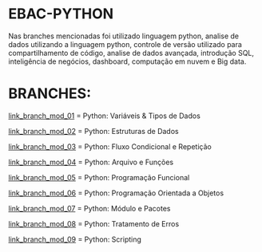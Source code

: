 # EBAC-PYTHON
Nas branches mencionadas foi utilizado linguagem python, analise de dados utilizando a linguagem  python, controle de versão utilizado para compartilhamento de código, analise de dados avançada, introdução SQL, inteligência de negócios, dashboard, computação em nuvem e Big data.

# BRANCHES: 
[link_branch_mod_01](https://github.com/carolrmr/EBAC-PYTHON/tree/mod_01) = Python: Variáveis & Tipos de Dados 

[link_branch_mod_02](https://github.com/carolrmr/EBAC-PYTHON/tree/mod_02) = Python: Estruturas de Dados

[link_branch_mod_03](https://github.com/carolrmr/EBAC-PYTHON/tree/mod_03) = Python: Fluxo Condicional e Repetição

[link_branch_mod_04](https://github.com/carolrmr/EBAC-PYTHON/tree/mod_04) = Python: Arquivo e Funções 

[link_branch_mod_05](https://github.com/carolrmr/EBAC-PYTHON/tree/mod_05) = Python: Programação Funcional

[link_branch_mod_06](https://github.com/carolrmr/EBAC-PYTHON/tree/mod_06) = Python: Programação Orientada a Objetos

[link_branch_mod_07](https://github.com/carolrmr/EBAC-PYTHON/tree/mod_07) = Python: Módulo e Pacotes

[link_branch_mod_08](https://github.com/carolrmr/EBAC-PYTHON/tree/mod_08) = Python: Tratamento de Erros

[link_branch_mod_09](https://github.com/carolrmr/EBAC-PYTHON/tree/mod_09) = Python: Scripting
